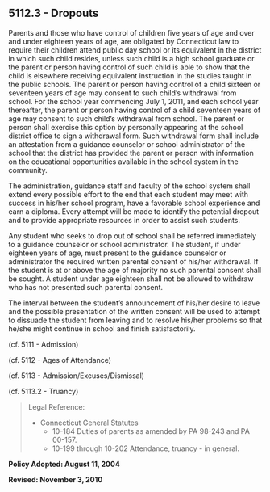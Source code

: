 ## 5112.3 - Dropouts

Parents and those who have control of children five years of age and over and under eighteen years of age, are obligated by Connecticut law to require their children attend public day school or its equivalent in the district in which such child resides, unless such child is a high school graduate or the parent or person having control of such child is able to show that the child is elsewhere receiving equivalent instruction in the studies taught in the public schools.  The parent or person having control of a child sixteen or seventeen years of age may consent to such child’s withdrawal from school.  For the school year commencing July 1, 2011, and each school year thereafter, the parent or person having control of a child seventeen years of age may consent to such child’s withdrawal from school. The parent or person shall exercise this option by personally appearing at the school district office to sign a withdrawal form. Such withdrawal form shall include an attestation from a guidance counselor or school administrator of the school that the district has provided the parent or person with information on the educational opportunities available in the school system in the community.

The administration, guidance staff and faculty of the school system shall extend every possible effort to the end that each student may meet with success in his/her school program, have a favorable school experience and earn a diploma.  Every attempt will be made to identify the potential dropout and to provide appropriate resources in order to assist such students.

Any student who seeks to drop out of school shall be referred immediately to a guidance counselor or school administrator.  The student, if under eighteen years of age, must present to the guidance counselor or administrator the required written parental consent of his/her withdrawal.  If the student is at or above the age of majority no such parental consent shall be sought.  A student under age eighteen shall not be allowed to withdraw who has not presented such parental consent.

The interval between the student’s announcement of his/her desire to leave and the possible presentation of the written consent will be used to attempt to dissuade the student from leaving and to resolve his/her problems so that he/she might continue in school and finish satisfactorily.

(cf. 5111 - Admission)

(cf. 5112 - Ages of Attendance)

(cf. 5113 - Admission/Excuses/Dismissal)

(cf. 5113.2 - Truancy)

> Legal Reference: 
> 
> * Connecticut General Statutes
>   * 10-184 Duties of parents as amended by PA 98-243 and PA 00-157.
>   * 10-199 through 10-202 Attendance, truancy - in general.

**Policy Adopted:  August 11, 2004**

**Revised:   November 3, 2010**

